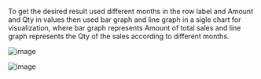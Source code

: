 To get the desired result used different months in the row label and Amount and Qty in values then used bar graph and line graph in a sigle chart for visualization, where bar graph represents Amount of total sales and line graph represents the Qty of the sales according to different months.




![image](https://github.com/sarojinisarkar/Excel-Projects-Case-Study-Store-Data-Analysis/assets/151612374/12ebdb6e-1964-4cfd-ab5f-1531806641f7)










![image](https://github.com/sarojinisarkar/Excel-Projects-Case-Study-Store-Data-Analysis/assets/151612374/4f3d977e-de59-4445-a07d-fd2f14462c6a)

